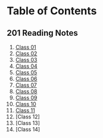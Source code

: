 # Table of Contents

## 201 Reading Notes

1. [Class 01](201/class-01.md) 
1. [Class 02](201/class-02.md)
1. [Class 03](201/Class-03.md)
1. [Class 04](201/Class-04.md)
1. [Class 05](201/Class-06.md)
1. [Class 06](/201/Class-06.md)
1. [Class 07](/201/Class-07.md) 
1. [Class 08](/201/Class-08.md)
1. [Class 09](/201/Class-09.md)
1. [Class 10](/201/Class-10.md)
1. [Class 11](/201/Class-11.md)
1. [Class 12]
1. [Class 13]
1. [Class 14]



